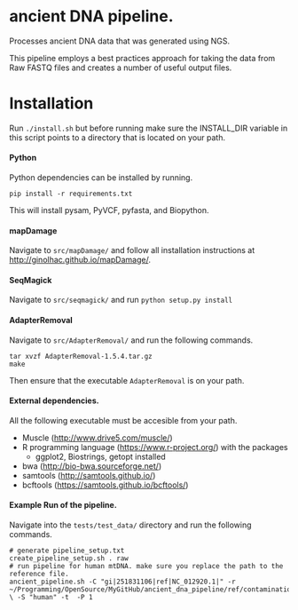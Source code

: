 ancient DNA pipeline.
====================

Processes ancient DNA data that was generated using NGS.

This pipeline employs a best practices approach for taking the data
from Raw FASTQ files and creates a number of useful output files.


Installation
============

Run ```./install.sh``` but before running make sure the INSTALL_DIR variable in this script points to a directory
that is located on your path.

#### Python

Python dependencies can be installed by running.

    pip install -r requirements.txt

This will install pysam, PyVCF, pyfasta, and Biopython.

#### mapDamage

Navigate to ```src/mapDamage/``` and follow all installation instructions at http://ginolhac.github.io/mapDamage/.

#### SeqMagick

Navigate to ```src/seqmagick/``` and run ```python setup.py install```

#### AdapterRemoval

Navigate to ```src/AdapterRemoval/``` and run the following commands.

    tar xvzf AdapterRemoval-1.5.4.tar.gz
    make

Then ensure that the executable ```AdapterRemoval``` is on your path. 
#### External dependencies.

All the following executable must be accesible from your path.

- Muscle (http://www.drive5.com/muscle/)
- R programming language (https://www.r-project.org/) with the packages
    - ggplot2, Biostrings, getopt installed
- bwa (http://bio-bwa.sourceforge.net/)
- samtools (http://samtools.github.io/)
- bcftools (https://samtools.github.io/bcftools/)


#### Example Run of the pipeline.

Navigate into the ```tests/test_data/``` directory and run the following commands.

    # generate pipeline_setup.txt 
    create_pipeline_setup.sh . raw
    # run pipeline for human mtDNA. make sure you replace the path to the reference file. 
    ancient_pipeline.sh -C "gi|251831106|ref|NC_012920.1|" -r ~/Programming/OpenSource/MyGitHub/ancient_dna_pipeline/ref/contamination.fa  \ -S "human" -t  -P 1
    







